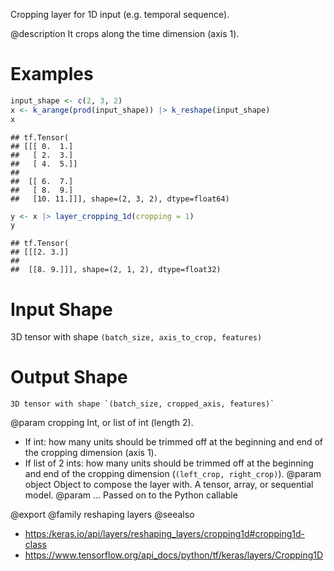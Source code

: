 Cropping layer for 1D input (e.g. temporal sequence).

@description
It crops along the time dimension (axis 1).

# Examples

```r
input_shape <- c(2, 3, 2)
x <- k_arange(prod(input_shape)) |> k_reshape(input_shape)
x
```

```
## tf.Tensor(
## [[[ 0.  1.]
##   [ 2.  3.]
##   [ 4.  5.]]
##
##  [[ 6.  7.]
##   [ 8.  9.]
##   [10. 11.]]], shape=(2, 3, 2), dtype=float64)
```

```r
y <- x |> layer_cropping_1d(cropping = 1)
y
```

```
## tf.Tensor(
## [[[2. 3.]]
##
##  [[8. 9.]]], shape=(2, 1, 2), dtype=float32)
```

# Input Shape
3D tensor with shape `(batch_size, axis_to_crop, features)`

# Output Shape
    3D tensor with shape `(batch_size, cropped_axis, features)`

@param cropping Int, or list of int (length 2).
- If int: how many units should be trimmed off at the beginning and
  end of the cropping dimension (axis 1).
- If list of 2 ints: how many units should be trimmed off at the
  beginning and end of the cropping dimension
  (`(left_crop, right_crop)`).
@param object Object to compose the layer with. A tensor, array, or sequential model.
@param ... Passed on to the Python callable

@export
@family reshaping layers
@seealso
+ <https:/keras.io/api/layers/reshaping_layers/cropping1d#cropping1d-class>
+ <https://www.tensorflow.org/api_docs/python/tf/keras/layers/Cropping1D>
